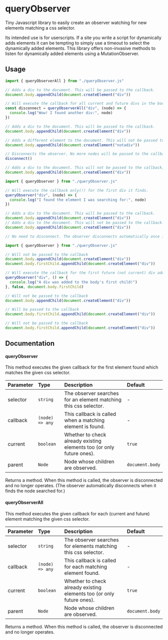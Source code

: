 # queryObserver
Tiny Javascript library to easily create an observer watching for new elements matching a css selector.

Its intended use is for userscripts. If a site you write a script for dynamically adds elements it can be tempting to simply use a timeout to select the dynamically added elements. This library offers non-invasive methods to listen for dynamically added elements using a MutationObserver.

## Usage
```javascript
import { queryObserverAll } from "./queryObserver.js"

// Adds a div to the document. This will be passed to the callback.
document.body.appendChild(document.createElement("div"))

// Will execute the callback for all current and future divs in the body.
const disconnect = queryObserverAll("div", (node) => {
  console.log("Wow! I found another div:", node)
})

// Adds a div to the document. This will be passed to the callback.
document.body.appendChild(document.createElement("div"))

// Adds a different element to the document. This will not be passed tot the callback.
document.body.appendChild(document.createElement("notadiv"))

// Disconnects the observer. No more nodes will be passed to the callback.
disconnect()

// Adds a div to the document. This will not be passed to the callback, because the observer has been disconnected.
document.body.appendChild(document.createElement("div"))
```
```javascript
import { queryObserver } from "./queryObserver.js"

// Will execute the callback only(!) for the first div it finds.
queryObserver("div", (node) => {
  console.log("I found the element I was searching for:", node)
})

// Adds a div to the document. This will be passed to the callback.
document.body.appendChild(document.createElement("div"))
// Adds a div to the document. This will not be passed to the callback.
document.body.appendChild(document.createElement("div"))

// No need to disconnect. The observer disconnects automatically once it finds the element.
```
```javascript
import { queryObserver } from "./queryObserver.js"

// Will not be passed to the callback
document.body.appendChild(document.createElement("div"))
document.body.firstChild.appendChild(document.createElement("div"))

// Will execute the callback for the first future (not current) div added to the body's first child.
queryObserver("div", () => {
  console.log("A div was added to the body's first child!")
}, false, document.body.firstChild)

// Will not be passed to the callback
document.body.appendChild(document.createElement("div"))

// Will be passed to the callback
document.body.firstChild.appendChild(document.createElement("div"))

// Will not be passed to the callback
document.body.firstChild.appendChild(document.createElement("div"))
```

## Documentation
#### queryObserver

This method executes the given callback for the first element found which matches the given css selector.

| Parameter | Type                              | Description                                                           | Default             |
| :---      | :---                              | :---                                                                  | :---                |
| selector  | ```string```                      | The observer searches for an element matching this css selector.      | -                   |
| callback  | ```(node) => any```               | This callback is called when a matching element is found.             | -                   |
| current   | ```boolean```                     | Whether to check already existing elements too (or only future ones). | ```true```          |
| parent    | ```Node```                        | Node whose children are observed.                                     | ```document.body``` |

Returns a method. When this method is called, the observer is disconnected and no longer operates.
(The observer automatically disconnects when it finds the node searched for.)

#### queryObserverAll

This method executes the given callback for each (current and future) element matching the given css selector.

| Parameter | Type                              | Description                                                           | Default             |
| :---      | :---                              | :---                                                                  | :---                |
| selector  | ```string```                      | The observer searches for elements matching this css selector.        | -                   |
| callback  | ```(node) => any```               | This callback is called for each matching element found.              | -                   |
| current   | ```boolean```                     | Whether to check already existing elements too (or only future ones). | ```true```          |
| parent    | ```Node```                        | Node whose children are observed.                                     | ```document.body``` |

Returns a method. When this method is called, the observer is disconnected and no longer operates.
